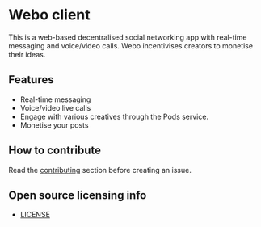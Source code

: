 # Webo client

This is a web-based decentralised social networking app with real-time messaging and voice/video calls. Webo incentivises creators to monetise their ideas.

## Features

- Real-time messaging
- Voice/video live calls
- Engage with various creatives through the Pods service.
- Monetise your posts

## How to contribute

Read the [contributing] section before creating an issue.

## Open source licensing info

- [LICENSE]

[LICENSE]: LICENSE
[contributing]: CONTRIBUTING.md
